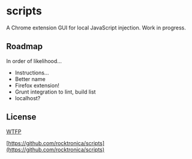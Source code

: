 # scripts

A Chrome extension GUI for local JavaScript injection. Work in progress.

## Roadmap

In order of likelihood...

- Instructions...
- Better name
- Firefox extension!
- Grunt integration to lint, build list
- localhost?

## License

[WTFP](http://www.wtfpl.net/)

[https://github.com/rocktronica/scripts](https://github.com/rocktronica/scripts)